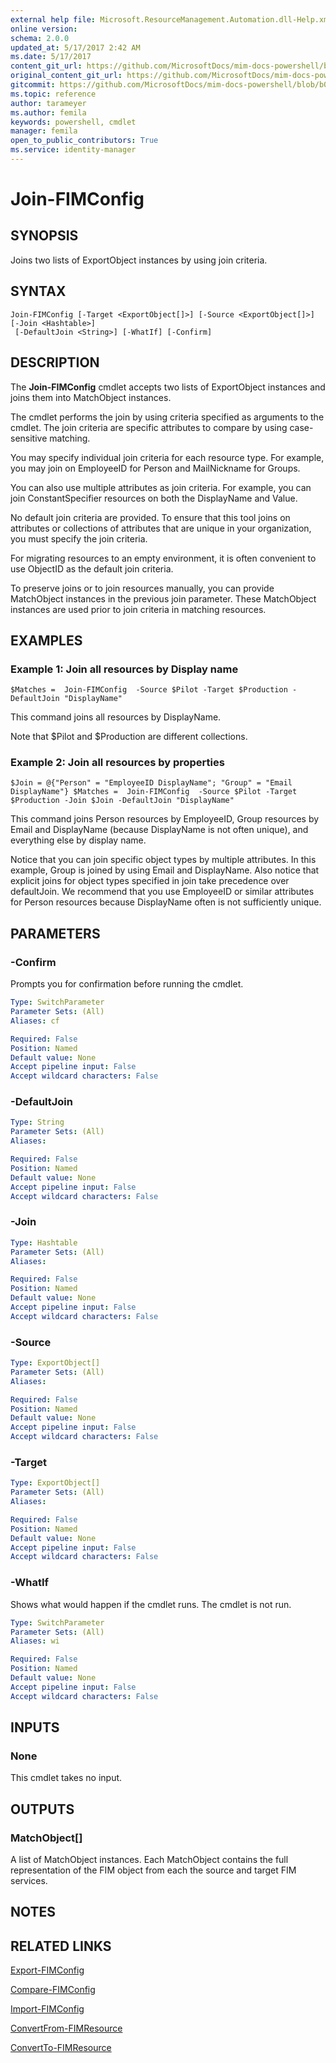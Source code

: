 ```yaml
---
external help file: Microsoft.ResourceManagement.Automation.dll-Help.xml
online version: 
schema: 2.0.0
updated_at: 5/17/2017 2:42 AM
ms.date: 5/17/2017
content_git_url: https://github.com/MicrosoftDocs/mim-docs-powershell/blob/live/mim-cmdlets/FIMAutomation/vlatest/Join-FIMConfig.md
original_content_git_url: https://github.com/MicrosoftDocs/mim-docs-powershell/blob/live/mim-cmdlets/FIMAutomation/vlatest/Join-FIMConfig.md
gitcommit: https://github.com/MicrosoftDocs/mim-docs-powershell/blob/b087c1fa22e293ca887d71e98791a50333e0c2ab/mim-cmdlets/FIMAutomation/vlatest/Join-FIMConfig.md
ms.topic: reference
author: tarameyer
ms.author: femila
keywords: powershell, cmdlet
manager: femila
open_to_public_contributors: True
ms.service: identity-manager
---
```


# Join-FIMConfig

## SYNOPSIS
Joins two lists of ExportObject instances by using join criteria.

## SYNTAX

```
Join-FIMConfig [-Target <ExportObject[]>] [-Source <ExportObject[]>] [-Join <Hashtable>]
 [-DefaultJoin <String>] [-WhatIf] [-Confirm]
```

## DESCRIPTION
The **Join-FIMConfig** cmdlet accepts two lists of ExportObject instances and joins them into MatchObject instances.

The cmdlet performs the join by using criteria specified as arguments to the cmdlet.
The join criteria are specific attributes to compare by using case-sensitive matching.

You may specify individual join criteria for each resource type.
For example, you may join on EmployeeID for Person and MailNickname for Groups.

You can also use multiple attributes as join criteria.
For example, you can join ConstantSpecifier resources on both the DisplayName and Value.

No default join criteria are provided.
To ensure that this tool joins on attributes or collections of attributes that are unique in your organization, you must specify the join criteria.

For migrating resources to an empty environment, it is often convenient to use ObjectID as the default join criteria.

To preserve joins or to join resources manually, you can provide MatchObject instances in the previous join parameter.
These MatchObject instances are used prior to join criteria in matching resources.


## EXAMPLES

### Example 1: Join all resources by Display name
```
$Matches =  Join-FIMConfig  -Source $Pilot -Target $Production -DefaultJoin "DisplayName"
```

This command joins all resources by DisplayName.

Note that $Pilot and $Production are different collections.

### Example 2:  Join all resources by properties
```
$Join = @{"Person" = "EmployeeID DisplayName"; "Group" = "Email DisplayName"} $Matches =  Join-FIMConfig  -Source $Pilot -Target $Production -Join $Join -DefaultJoin "DisplayName"
```

This command joins Person resources by EmployeeID, Group resources by Email and DisplayName (because DisplayName is not often unique), and everything else by display name.

Notice that you can join specific object types by multiple attributes.
In this example, Group is joined by using Email and DisplayName.
Also notice that explicit joins for object types specified in join take precedence over defaultJoin.
We recommend that you use EmployeeID or similar attributes for Person resources because DisplayName often is not sufficiently unique.

## PARAMETERS

### -Confirm
Prompts you for confirmation before running the cmdlet.

```yaml
Type: SwitchParameter
Parameter Sets: (All)
Aliases: cf

Required: False
Position: Named
Default value: None
Accept pipeline input: False
Accept wildcard characters: False
```

### -DefaultJoin


```yaml
Type: String
Parameter Sets: (All)
Aliases: 

Required: False
Position: Named
Default value: None
Accept pipeline input: False
Accept wildcard characters: False
```

### -Join


```yaml
Type: Hashtable
Parameter Sets: (All)
Aliases: 

Required: False
Position: Named
Default value: None
Accept pipeline input: False
Accept wildcard characters: False
```

### -Source


```yaml
Type: ExportObject[]
Parameter Sets: (All)
Aliases: 

Required: False
Position: Named
Default value: None
Accept pipeline input: False
Accept wildcard characters: False
```

### -Target


```yaml
Type: ExportObject[]
Parameter Sets: (All)
Aliases: 

Required: False
Position: Named
Default value: None
Accept pipeline input: False
Accept wildcard characters: False
```

### -WhatIf
Shows what would happen if the cmdlet runs.
The cmdlet is not run.

```yaml
Type: SwitchParameter
Parameter Sets: (All)
Aliases: wi

Required: False
Position: Named
Default value: None
Accept pipeline input: False
Accept wildcard characters: False
```

## INPUTS

### None
This cmdlet takes no input.

## OUTPUTS

### MatchObject[]
A list of MatchObject instances.
Each MatchObject contains the full representation of the FIM object from each the source and target FIM services.

## NOTES

## RELATED LINKS

[Export-FIMConfig](xref:FIMAutomation/vlatest/Export-FIMConfig.md)

[Compare-FIMConfig](Compare-FIMConfig.md)

[Import-FIMConfig](xref:FIMAutomation/vlatest/Import-FIMConfig.md)

[ConvertFrom-FIMResource](ConvertFrom-FIMResource.md)

[ConvertTo-FIMResource](ConvertTo-FIMResource.md)
